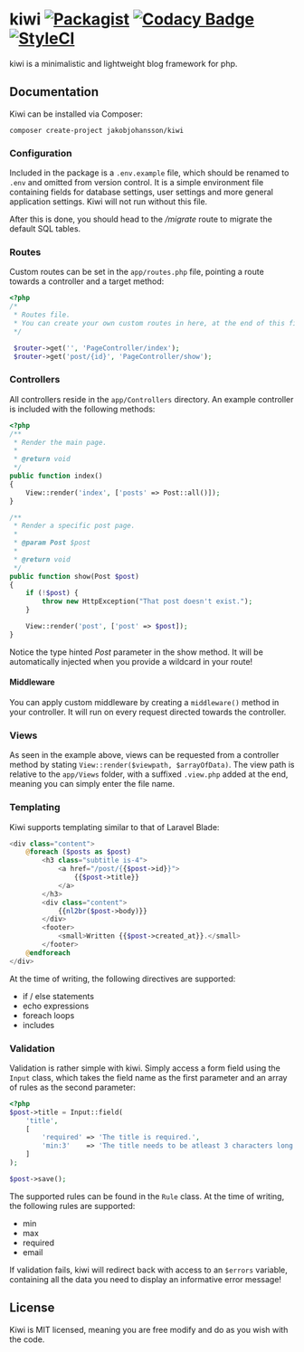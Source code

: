 # kiwi [![Packagist](https://img.shields.io/packagist/v/jakobjohansson/kiwi.svg)](https://packagist.org/packages/jakobjohansson/kiwi) [![Codacy Badge](https://api.codacy.com/project/badge/Grade/d91c9b74721a47e4a124bc5da221ac73)](https://www.codacy.com/app/jakobjohansson2/kiwi?utm_source=github.com&utm_medium=referral&utm_content=jakobjohansson/kiwi&utm_campaign=badger) [![StyleCI](https://styleci.io/repos/75422681/shield?branch=master&style=flat)](https://styleci.io/repos/75422681)

kiwi is a minimalistic and lightweight blog framework for php.

## Documentation
Kiwi can be installed via Composer:
```
composer create-project jakobjohansson/kiwi
```

### Configuration
Included in the package is a `.env.example` file, which should be renamed to `.env` and omitted from version control. It is a simple environment file containing fields for database settings, user settings and more general application settings. Kiwi will not run without this file.

After this is done, you should head to the */migrate* route to migrate the default SQL tables.

### Routes
Custom routes can be set in the `app/routes.php` file, pointing a route towards a controller and a target method:
```php
<?php
/*
 * Routes file.
 * You can create your own custom routes in here, at the end of this file.
 */

 $router->get('', 'PageController/index');
 $router->get('post/{id}', 'PageController/show');
```

### Controllers
All controllers reside in the `app/Controllers` directory. An example controller is included with the following methods:
```php
<?php
/**
 * Render the main page.
 *
 * @return void
 */
public function index()
{
    View::render('index', ['posts' => Post::all()]);
}

/**
 * Render a specific post page.
 *
 * @param Post $post
 *
 * @return void
 */
public function show(Post $post)
{
    if (!$post) {
        throw new HttpException("That post doesn't exist.");
    }

    View::render('post', ['post' => $post]);
}
```
Notice the type hinted *Post* parameter in the show method. It will be automatically injected when you provide a wildcard in your route!

#### Middleware
You can apply custom middleware by creating a `middleware()` method in your controller. It will run on every request directed towards the controller.

### Views
As seen in the example above, views can be requested from a controller method by stating `View::render($viewpath, $arrayOfData)`. The view path is relative to the `app/Views` folder, with a suffixed `.view.php` added at the end, meaning you can simply enter the file name.

### Templating
Kiwi supports templating similar to that of Laravel Blade:
```php
<div class="content">
    @foreach ($posts as $post)
        <h3 class="subtitle is-4">
            <a href="/post/{{$post->id}}">
                {{$post->title}}
            </a>
        </h3>
        <div class="content">
            {{nl2br($post->body)}}
        </div>
        <footer>
            <small>Written {{$post->created_at}}.</small>
        </footer>
    @endforeach
</div>
```
At the time of writing, the following directives are supported:
- if / else statements
- echo expressions
- foreach loops
- includes

### Validation
Validation is rather simple with kiwi. Simply access a form field using the `Input` class, which takes the field name as the first parameter and an array of rules as the second parameter:
```php
<?php
$post->title = Input::field(
    'title',
    [
        'required' => 'The title is required.',
        'min:3'    => 'The title needs to be atleast 3 characters long.',
    ]
);

$post->save();
```
The supported rules can be found in the `Rule` class. At the time of writing, the following rules are supported:
- min
- max
- required
- email

If validation fails, kiwi will redirect back with access to an `$errors` variable, containing all the data you need to display an informative error message!

## License
Kiwi is MIT licensed, meaning you are free modify and do as you wish with the code.
